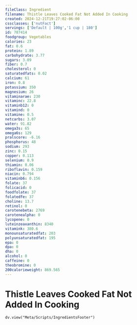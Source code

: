```yaml
---
fileClass: Ingredient
filename: Thistle Leaves Cooked Fat Not Added In Cooking
created: 2024-12-21T19:27:02-06:00
cssclasses: ['nutFact']
servings: ['Default | 100g','1 cup | 180']
id: 787414
foodgroup: Vegetables
calories: 23
fat: 0.6
protein: 1.89
carbohydrate: 3.77
sugars: 3.09
fiber: 0.7
cholesterol: 0
saturatedfats: 0.02
calcium: 61
iron: 0.8
potassium: 350
magnesium: 26
vitaminarae: 230
vitaminc: 22.8
vitaminb12: 0
vitamind: 0
vitamine: 0.5
netcarbs: 3.07
water: 91.82
omega3s: 65
omega6s: 129
pralscore: -6.16
phosphorus: 48
sodium: 293
zinc: 0.15
copper: 0.113
selenium: 0.9
thiamin: 0.06
riboflavin: 0.159
niacin: 0.794
vitaminb6: 0.156
folate: 37
folicacid: 0
foodfolate: 37
folatedfe: 37
choline: 13.7
retinol: 0
carotenebeta: 2769
carotenealpha: 0
lycopene: 0
luteinzeaxanthin: 8340
vitamink: 380.6
monounsaturatedfat: 203
polyunsaturatedfat: 195
epa: 0
dpa: 0
dha: 0
alcohol: 0
caffeine: 0
theobromine: 0
200calorieweight: 869.565
---
```


# Thistle Leaves Cooked Fat Not Added In Cooking

```dataviewjs
dv.view("Meta/Scripts/IngredientsFooter")
```